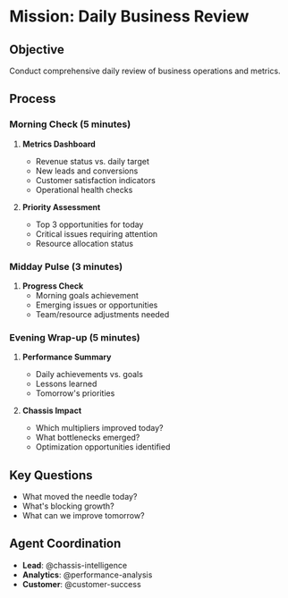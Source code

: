 # Mission: Daily Business Review

## Objective
Conduct comprehensive daily review of business operations and metrics.

## Process

### Morning Check (5 minutes)
1. **Metrics Dashboard**
   - Revenue status vs. daily target
   - New leads and conversions
   - Customer satisfaction indicators
   - Operational health checks

2. **Priority Assessment**
   - Top 3 opportunities for today
   - Critical issues requiring attention
   - Resource allocation status

### Midday Pulse (3 minutes)
1. **Progress Check**
   - Morning goals achievement
   - Emerging issues or opportunities
   - Team/resource adjustments needed

### Evening Wrap-up (5 minutes)
1. **Performance Summary**
   - Daily achievements vs. goals
   - Lessons learned
   - Tomorrow's priorities

2. **Chassis Impact**
   - Which multipliers improved today?
   - What bottlenecks emerged?
   - Optimization opportunities identified

## Key Questions
- What moved the needle today?
- What's blocking growth?
- What can we improve tomorrow?

## Agent Coordination
- **Lead**: @chassis-intelligence
- **Analytics**: @performance-analysis
- **Customer**: @customer-success